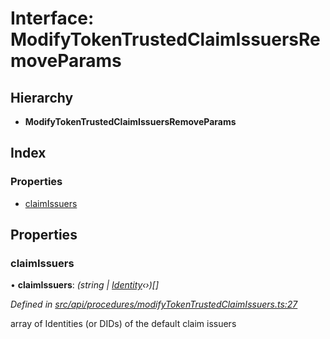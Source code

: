 # Interface: ModifyTokenTrustedClaimIssuersRemoveParams

## Hierarchy

* **ModifyTokenTrustedClaimIssuersRemoveParams**

## Index

### Properties

* [claimIssuers](modifytokentrustedclaimissuersremoveparams.md#claimissuers)

## Properties

###  claimIssuers

• **claimIssuers**: *(string | [Identity](../classes/identity.md)‹›)[]*

*Defined in [src/api/procedures/modifyTokenTrustedClaimIssuers.ts:27](https://github.com/PolymathNetwork/polymesh-sdk/blob/56921667/src/api/procedures/modifyTokenTrustedClaimIssuers.ts#L27)*

array of Identities (or DIDs) of the default claim issuers

